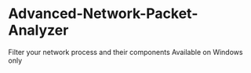# Advanced-Network-Packet-Analyzer

Filter your network process and their components
Available on Windows only
